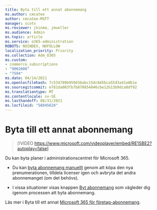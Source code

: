 ```yaml
---
title: Byta till ett annat abonnemang
ms.author: cmcatee
author: cmcatee-MSFT
manager: scotv
ms.reviewer: jkinma, jmueller
ms.audience: Admin
ms.topic: article
ms.service: o365-administration
ROBOTS: NOINDEX, NOFOLLOW
localization_priority: Priority
ms.collection: Adm_O365
ms.custom:
- commerce_subscriptions
- "9002608"
- "7594"
ms.date: 04/14/2021
ms.openlocfilehash: 7c534709b959d36abc15dc845bca55d3a41e0b1e
ms.sourcegitcommit: e781da003fb7b878854846cbe12b13b9dca8df92
ms.translationtype: MT
ms.contentlocale: sv-SE
ms.lasthandoff: 08/31/2021
ms.locfileid: "58845628"
---
```

# <a name="switch-to-a-different-plan"></a>Byta till ett annat abonnemang

> [!VIDEO https://www.microsoft.com/videoplayer/embed/RE1SBE2?autoplay=false]

Du kan byta planer i administrationscentret för Microsoft 365.

- Du kan [byta abonnemang manuellt](https://docs.microsoft.com/microsoft-365/commerce/subscriptions/switch-plans-manually) genom att köpa den nya prenumerationen, tilldela licenser igen och avbryta det andra abonnemanget (om det behövs).

- I vissa situationer visas knappen [Byt abonnemang](https://docs.microsoft.com/microsoft-365/commerce/subscriptions/switch-to-a-different-plan#use-the-switch-plans-button) som vägleder dig igenom processen att byta abonnemang.

Läs mer i Byta till ett annat [Microsoft 365 för företag-abonnemang](https://docs.microsoft.com/microsoft-365/commerce/subscriptions/switch-to-a-different-plan).
